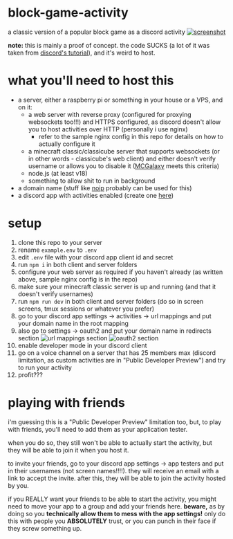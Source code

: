 # block-game-activity
a classic version of a popular block game as a discord activity
[![screenshot](https://i.imgur.com/dkLd3NC.jpeg)](https://twitter.com/Szprinktrap/status/1770011622926368825)

**note:** this is mainly a proof of concept. the code SUCKS (a lot of it was taken from [discord's tutorial](https://discord.com/developers/docs/activities/building-an-activity)), and it's weird to host.

# what you'll need to host this
- a server, either a raspberry pi or something in your house or a VPS, and on it:
  - a web server with reverse proxy (configured for proxying websockets too!!!) and HTTPS configured, as discord doesn't allow you to host activities over HTTP (personally i use nginx)
    - refer to the sample nginx config in this repo for details on how to actually configure it 
  - a minecraft classic/classicube server that supports websockets (or in other words - classicube's web client) and either doesn't verify username or allows you to disable it ([MCGalaxy](https://github.com/ClassiCube/MCGalaxy) meets this criteria)
  - node.js (at least v18)
  - something to allow shit to run in background
- a domain name (stuff like [noip](https://www.noip.com/) probably can be used for this)
- a discord app with activities enabled (create one [here](https://discord.com/developers/applications))

# setup
1. clone this repo to your server
2. rename `example.env` to `.env`
3. edit `.env` file with your discord app client id and secret
4. run `npm i` in both client and server folders
5. configure your web server as required if you haven't already (as written above, sample nginx config is in the repo)
6. make sure your minecraft classic server is up and running (and that it doesn't verify usernames)
7. run `npm run dev` in both client and server folders (do so in screen screens, tmux sessions or whatever you prefer)
8. go to your discord app settings -> activities -> url mappings and put your domain name in the root mapping
9. also go to settings -> oauth2 and put your domain name in redirects section
 ![url mappings section](https://i.imgur.com/Vn46Vjj.png)
 ![oauth2 section](https://i.imgur.com/LEyjkuG.png)
10. enable developer mode in your discord client
11. go on a voice channel on a server that has 25 members max (discord limitation, as custom activities are in "Public Developer Preview") and try to run your activity
12. profit???

# playing with friends
i'm guessing this is a "Public Developer Preview" limitation too, but, to play with friends, you'll need to add them as your application tester.

when you do so, they still won't be able to actually start the activity, but they will be able to join it when you host it.

to invite your friends, go to your discord app settings -> app testers and put in their usernames (not screen names!!!!). they will receive an email with a link to accept the invite. after this, they will be able to join the activity hosted by you.

if you REALLY want your friends to be able to start the activity, you might need to move your app to a group and add your friends here. **beware,** as by doing so you **technically allow them to mess with the app settings!** only do this with people you **ABSOLUTELY** trust, or you can punch in their face if they screw something up.
